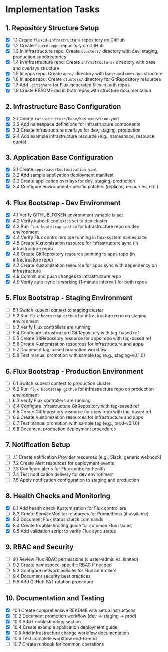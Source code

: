 # Implementation Tasks

## 1. Repository Structure Setup
- [x] 1.1 Create `fluxcd-infrastructure` repository on GitHub
- [x] 1.2 Create `fluxcd-apps` repository on GitHub
- [x] 1.3 In infrastructure repo: Create `clusters/` directory with dev, staging, production subdirectories
- [x] 1.4 In infrastructure repo: Create `infrastructure/` directory with base and overlays structure
- [x] 1.5 In apps repo: Create `apps/` directory with base and overlays structure
- [x] 1.6 In apps repo: Create `clusters/` directory for GitRepository resources
- [x] 1.7 Add `.gitignore` for Flux-generated files in both repos
- [x] 1.8 Create README.md in both repos with structure documentation

## 2. Infrastructure Base Configuration
- [x] 2.1 Create `infrastructure/base/kustomization.yaml`
- [x] 2.2 Add namespace definitions for infrastructure components
- [x] 2.3 Create infrastructure overlays for dev, staging, production
- [x] 2.4 Add example infrastructure resource (e.g., namespace, resource quota)

## 3. Application Base Configuration
- [x] 3.1 Create `apps/base/kustomization.yaml`
- [x] 3.2 Add sample application deployment manifest
- [x] 3.3 Create application overlays for dev, staging, production
- [x] 3.4 Configure environment-specific patches (replicas, resources, etc.)

## 4. Flux Bootstrap - Dev Environment
- [x] 4.1 Verify GITHUB_TOKEN environment variable is set
- [x] 4.2 Verify kubectl context is set to dev cluster
- [x] 4.3 Run `flux bootstrap github` for infrastructure repo on dev environment
- [x] 4.4 Verify Flux controllers are running in flux-system namespace
- [x] 4.5 Create Kustomization resource for infrastructure sync (in infrastructure repo)
- [x] 4.6 Create GitRepository resource pointing to apps repo (in infrastructure repo)
- [x] 4.7 Create Kustomization resource for apps sync with dependency on infrastructure
- [x] 4.8 Commit and push changes to infrastructure repo
- [x] 4.9 Verify auto-sync is working (1-minute interval) for both repos

## 5. Flux Bootstrap - Staging Environment
- [ ] 5.1 Switch kubectl context to staging cluster
- [ ] 5.2 Run `flux bootstrap github` for infrastructure repo on staging environment
- [ ] 5.3 Verify Flux controllers are running
- [ ] 5.4 Configure infrastructure GitRepository with tag-based ref
- [ ] 5.5 Create GitRepository resource for apps repo with tag-based ref
- [ ] 5.6 Create Kustomization resources for infrastructure and apps
- [ ] 5.7 Document tag-based promotion workflow
- [ ] 5.8 Test manual promotion with sample tag (e.g., staging-v0.1.0)

## 6. Flux Bootstrap - Production Environment
- [ ] 6.1 Switch kubectl context to production cluster
- [ ] 6.2 Run `flux bootstrap github` for infrastructure repo on production environment
- [ ] 6.3 Verify Flux controllers are running
- [ ] 6.4 Configure infrastructure GitRepository with tag-based ref
- [ ] 6.5 Create GitRepository resource for apps repo with tag-based ref
- [ ] 6.6 Create Kustomization resources for infrastructure and apps
- [ ] 6.7 Test manual promotion with sample tag (e.g., prod-v0.1.0)
- [ ] 6.8 Document production deployment procedures

## 7. Notification Setup
- [ ] 7.1 Create notification Provider resources (e.g., Slack, generic webhook)
- [ ] 7.2 Create Alert resources for deployment events
- [ ] 7.3 Configure alerts for Flux controller health
- [ ] 7.4 Test notification delivery for dev environment
- [ ] 7.5 Apply notification configuration to staging and production

## 8. Health Checks and Monitoring
- [x] 8.1 Add health check Kustomization for Flux controllers
- [ ] 8.2 Create ServiceMonitor resources for Prometheus (if available)
- [x] 8.3 Document Flux status check commands
- [x] 8.4 Create troubleshooting guide for common Flux issues
- [x] 8.5 Add validation script to verify Flux sync status

## 9. RBAC and Security
- [ ] 9.1 Review Flux RBAC permissions (cluster-admin vs. limited)
- [ ] 9.2 Create namespace-specific RBAC if needed
- [ ] 9.3 Configure network policies for Flux controllers
- [ ] 9.4 Document security best practices
- [ ] 9.5 Add GitHub PAT rotation procedure

## 10. Documentation and Testing
- [x] 10.1 Create comprehensive README with setup instructions
- [x] 10.2 Document promotion workflow (dev → staging → prod)
- [x] 10.3 Add troubleshooting section
- [x] 10.4 Create example application deployment guide
- [x] 10.5 Add infrastructure change workflow documentation
- [x] 10.6 Test complete workflow end-to-end
- [ ] 10.7 Create runbook for common operations
